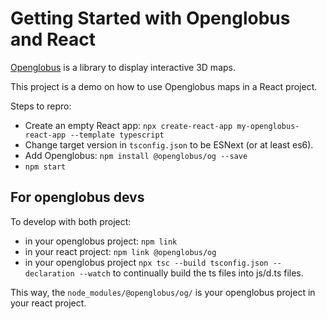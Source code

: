 # Getting Started with Openglobus and React

[Openglobus](https://github.com/openglobus/openglobus/) is a library to display interactive 3D maps.

This project is a demo on how to use Openglobus maps in a React project.

Steps to repro:
- Create an empty React app: `npx create-react-app my-openglobus-react-app --template typescript`
- Change target version in `tsconfig.json` to be ESNext (or at least es6).
- Add Openglobus: `npm install @openglobus/og --save`
- `npm start`


## For openglobus devs

To develop with both project:
- in your openglobus project: `npm link`
- in your react project: `npm link @openglobus/og`
- in your openglobus project `npx tsc --build tsconfig.json --declaration --watch` to continually build the ts files into js/d.ts files.

This way, the `node_modules/@openglobus/og/` is your openglobus project in your react project.